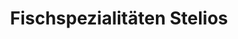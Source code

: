 ---
title: "Fischspezialitäten Stelios"
url: /offenbach-am-main/fischspezialitaeten-stelios/
shop: Fisch
---